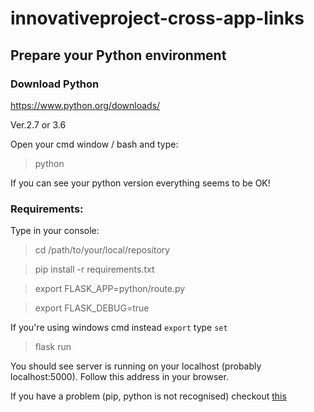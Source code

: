 <h1>innovativeproject-cross-app-links</h1>
<h2>Prepare your Python environment</h2>
<h3>Download Python</h3>
<a href="https://www.python.org/downloads/">https://www.python.org/downloads/</a>
<p>Ver.2.7 or 3.6</p>
<p>Open your cmd window / bash and type:</p>
<blockquote>python</blockquote>
<p>If you can see your python version everything seems to be OK!</p>
<h3>Requirements:</h3>
<p>Type in your console:</p>
<blockquote>cd /path/to/your/local/repository</blockquote>
<blockquote>pip install -r requirements.txt</blockquote>
<blockquote>export FLASK_APP=python/route.py</blockquote>
<blockquote>export FLASK_DEBUG=true</blockquote>
<p>If you're using windows cmd instead <code>export</code> type <code>set</code></p>
<blockquote>flask run</blockquote>
<p>You should see server is running on your localhost (probably localhost:5000). Follow this address in your browser. </p>

<p>If you have a problem (pip, python is not recognised) checkout <a href="http://stackoverflow.com/questions/13596505/python-not-working-in-command-prompt">this</a> </p>